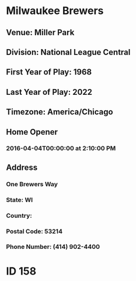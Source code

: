# Milwaukee Brewers
## Venue: Miller Park
## Division: National League Central
## First Year of Play: 1968
## Last Year of Play: 2022
## Timezone: America/Chicago
## Home Opener
### 2016-04-04T00:00:00 at 2:10:00 PM
## Address
### One Brewers Way
### State: WI
### Country: 
### Postal Code: 53214
### Phone Number: (414) 902-4400
# ID 158